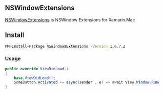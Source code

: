 ## NSWindowExtensions
[NSWindowExtensions](https://www.nuget.org/packages/NSWindowsExtensions/) is NSWindow Extensions for Xamarin.Mac

## Install

```bash 
PM>Install-Package NSWindowsExtensions -Version 1.0.7.2
```

### Usage

```cs
public override ViewDidLoad()
{
    base.ViewDidLoad();
    SomeButton.Activated += async(sender , e) => await View.Window.RunAlertAsync("Welcome!","Hello Xamarin.Mac!"NSAlertStyle.Informational);
}
```
